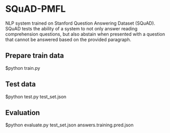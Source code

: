 # SQuAD-PMFL
NLP system trained on Stanford Question Answering Dataset (SQuAD). SQuAD tests the ability of a system to not only answer reading comprehension questions, but also abstain when presented with a question that cannot be answered based on the provided paragraph.


## Prepare train data

$python train.py


## Test data

$python test.py test_set.json


## Evaluation

$python evaluate.py test_set.json answers.training.pred.json

